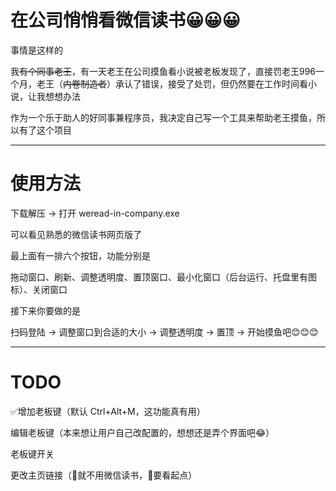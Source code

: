 # 在公司悄悄看微信读书😀😀😀

事情是这样的

我~~有个同事老王~~，有一天老王在公司摸鱼看小说被老板发现了，直接罚老王996一个月，老王（~~内卷制造者~~）承认了错误，接受了处罚，但仍然要在工作时间看小说，让我想想办法

作为一个乐于助人的好同事兼程序员，我决定自己写一个工具来帮助老王摸鱼，所以有了这个项目

---

# 使用方法

下载解压 → 打开 weread-in-company.exe

可以看见熟悉的微信读书网页版了

最上面有一排六个按钮，功能分别是

拖动窗口、刷新、调整透明度、置顶窗口、最小化窗口（后台运行、托盘里有图标）、关闭窗口

接下来你要做的是

扫码登陆 → 调整窗口到合适的大小 → 调整透明度 → 置顶 → 开始摸鱼吧😊😊😊

---

# TODO

✅增加老板键（默认 Ctrl+Alt+M，这功能真有用）

编辑老板键（本来想让用户自己改配置的，想想还是弄个界面吧😂）

老板键开关

更改主页链接（👴就不用微信读书，👴要看起点）